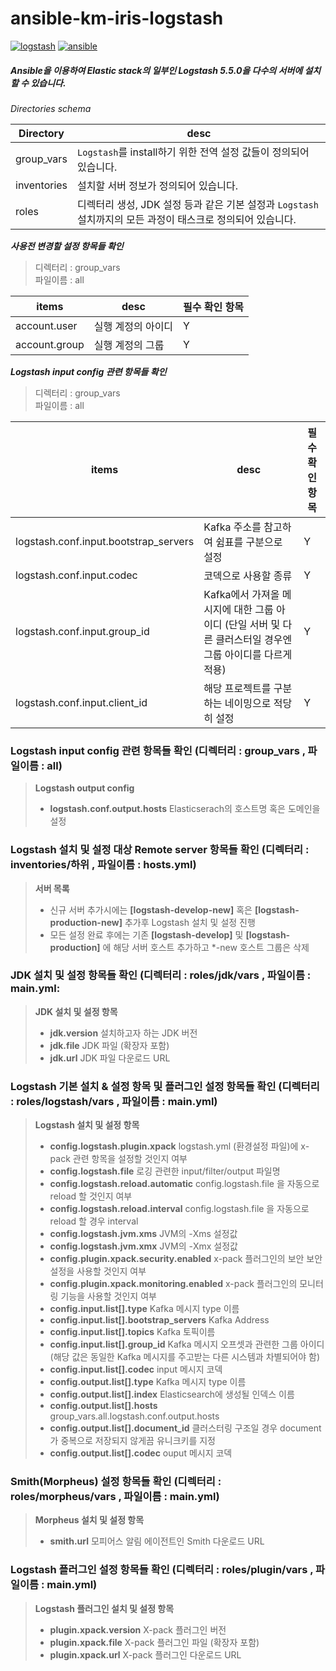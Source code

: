 ansible-km-iris-logstash
=======================

[![logstash](https://img.shields.io/badge/Logstash-5.5.0-brightgreen.svg)](https://www.elastic.co/guide/en/logstash/current/introduction.html)
[![ansible](https://img.shields.io/badge/ansible-2.3-orange.svg)](https://www.ansible.com/it-automation)

##### Ansible을 이용하여 Elastic stack의 일부인 Logstash 5.5.0을 다수의 서버에 설치할 수 있습니다. #####   

_Directories schema_

Directory | desc  |
| ------------- | ------------- |
| group_vars | `Logstash`를 install하기 위한 전역 설정 값들이 정의되어 있습니다. |
| inventories  | 설치할 서버 정보가 정의되어 있습니다.  |
| roles  | 디렉터리 생성, JDK 설정 등과 같은 기본 설정과 `Logstash` 설치까지의 모든 과정이 태스크로 정의되어 있습니다. |`  






_**사용전 변경할 설정 항목들 확인**_
> 디렉터리 : group_vars  
> 파일이름 : all  

items | desc  | 필수 확인 항목
| ------------- | ------------- |---|
| account.user | 실행 계정의 아이디  |Y
| account.group  | 실행 계정의 그룹  |Y

_**Logstash input config 관련 항목들 확인**_
> 디렉터리 : group_vars  
> 파일이름 : all  

items | desc  | 필수 확인 항목
| ------------- | ------------- |---|
| logstash.conf.input.bootstrap_servers | Kafka 주소를 참고하여 쉼표를 구분으로 설정  |Y
| logstash.conf.input.codec  | 코덱으로 사용할 종류  |Y
| logstash.conf.input.group_id | Kafka에서 가져올 메시지에 대한 그룹 아이디 (단일 서버 및 다른 클러스터일 경우엔 그룹 아이디를 다르게 적용)| Y
| logstash.conf.input.client_id| 해당 프로젝트를 구분하는 네이밍으로 적당히 설정|Y


### Logstash input config 관련 항목들 확인 (디렉터리 : group_vars , 파일이름 : all)
> **Logstash output config**
>
> - **logstash.conf.output.hosts** Elasticserach의 호스트명 혹은 도메인을 설정

### Logstash 설치 및 설정 대상 Remote server 항목들 확인 (디렉터리 : inventories/하위 , 파일이름 : hosts.yml)
> **서버 목록**
>
> - 신규 서버 추가시에는 **[logstash-develop-new]** 혹은 **[logstash-production-new]** 추가후 Logstash 설치 및 설정 진행
> - 모든 설정 완료 후에는 기존 **[logstash-develop]** 및 **[logstash-production]** 에 해당 서버 호스트 추가하고 *-new 호스트 그룹은 삭제


### JDK 설치 및 설정 항목들 확인 (디렉터리 : roles/jdk/vars , 파일이름 : main.yml:

> **JDK 설치 및 설정 항목**
>
> - **jdk.version** 설치하고자 하는 JDK 버전
> - **jdk.file** JDK 파일 (확장자 포함)
> - **jdk.url** JDK 파일 다운로드 URL

### Logstash 기본 설치 & 설정 항목 및 플러그인 설정 항목들 확인 (디렉터리 : roles/logstash/vars , 파일이름 : main.yml)
> **Logstash 설치 및 설정 항목**
>
> - **config.logstash.plugin.xpack** logstash.yml (환경설정 파일)에 x-pack 관련 항목을 설정할 것인지 여부
> - **config.logstash.file** 로깅 관련한 input/filter/output 파일명
> - **config.logstash.reload.automatic** config.logstash.file 을 자동으로 reload 할 것인지 여부
> - **config.logstash.reload.interval** config.logstash.file 을 자동으로 reload 할 경우 interval
> - **config.logstash.jvm.xms** JVM의 -Xms 설정값
> - **config.logstash.jvm.xmx** JVM의 -Xmx 설정값 
> - **config.plugin.xpack.security.enabled** x-pack 플러그인의 보안 보안 설정을 사용할 것인지 여부
> - **config.plugin.xpack.monitoring.enabled** x-pack 플러그인의 모니터링 기능을 사용할 것인지 여부
> - **config.input.list[].type** Kafka 메시지 type 이름
> - **config.input.list[].bootstrap_servers** Kafka Address
> - **config.input.list[].topics** Kafka 토픽이름 
> - **config.input.list[].group_id** Kafka 메시지 오프셋과 관련한 그룹 아이디 (해당 값은 동일한 Kafka 메시지를 주고받는 다른 시스템과 차별되어야 함)
> - **config.input.list[].codec** input 메시지 코덱 
> - **config.output.list[].type** Kafka 메시지 type 이름
> - **config.output.list[].index** Elasticsearch에 생성될 인덱스 이름
> - **config.output.list[].hosts** group_vars.all.logstash.conf.output.hosts
> - **config.output.list[].document_id** 클러스터링 구조일 경우 document가 중복으로 저장되지 않게끔 유니크키를 지정 
> - **config.output.list[].codec** ouput 메시지 코덱


### Smith(Morpheus) 설정 항목들 확인 (디렉터리 : roles/morpheus/vars , 파일이름 : main.yml)
> **Morpheus 설치 및 설정 항목**
>
> - **smith.url** 모피어스 알림 에이전트인 Smith 다운로드 URL


### Logstash 플러그인 설정 항목들 확인 (디렉터리 : roles/plugin/vars , 파일이름 : main.yml)
> **Logstash 플러그인 설치 및 설정 항목**
>
> - **plugin.xpack.version** X-pack 플러그인 버전
> - **plugin.xpack.file** X-pack 플러그인 파일 (확장자 포함)
> - **plugin.xpack.url** X-pack 플러그인 다운로드 URL
